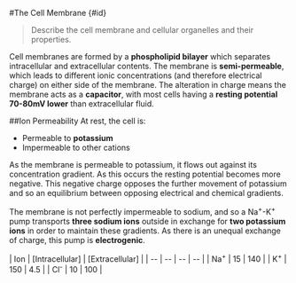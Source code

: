 #The Cell Membrane {#id}
> Describe the cell membrane and cellular organelles and their properties.

Cell membranes are formed by a **phospholipid bilayer** which separates intracellular and extracellular contents. The membrane is **semi-permeable**, which leads to different ionic concentrations (and therefore electrical charge) on either side of the membrane. The alteration in charge means the membrane acts as a **capacitor**, with most cells having a **resting potential 70-80mV lower** than extracellular fluid.

##Ion Permeability
At rest, the cell is:
* Permeable to **potassium**
* Impermeable to other cations

As the membrane is permeable to potassium, it flows out against its concentration gradient. As this occurs the resting potential becomes more negative. This negative charge opposes the further movement of potassium and so an equilibrium between opposing electrical and chemical gradients.

The membrane is not perfectly impermeable to sodium, and so a Na<sup>+</sup>-K<sup>+</sup> pump transports **three sodium ions** outside in exchange for **two potassium ions** in order to maintain these gradients. As there is an unequal exchange of charge, this pump is **electrogenic**.

| Ion | [Intracellular] | [Extracellular] | 
| -- | -- | -- | -- |
| Na<sup>+</sup> | 15 | 140 |
| K<sup>+</sup> | 150 | 4.5 |
| Cl<sup>-</sup> | 10 | 100 |